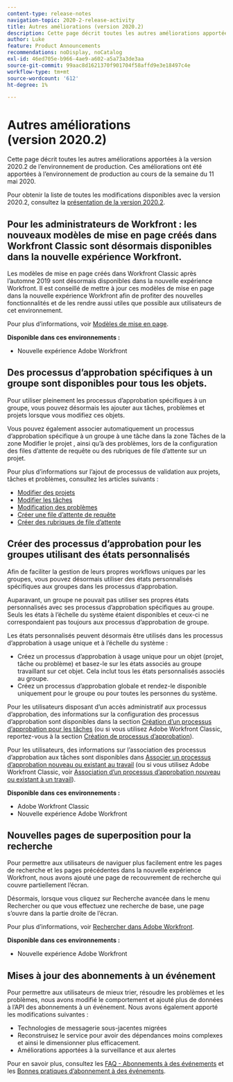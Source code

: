 ```yaml
---
content-type: release-notes
navigation-topic: 2020-2-release-activity
title: Autres améliorations (version 2020.2)
description: Cette page décrit toutes les autres améliorations apportées à la version 2020.2 de l’environnement de production. Ces améliorations ont été apportées à l’environnement de production au cours de la semaine du 11 mai 2020.
author: Luke
feature: Product Announcements
recommendations: noDisplay, noCatalog
exl-id: 46ed705e-b966-4ae9-a602-a5a73a3de3aa
source-git-commit: 99aac8d1621370f901704f58affd9e3e18497c4e
workflow-type: tm+mt
source-wordcount: '612'
ht-degree: 1%

---
```


# Autres améliorations (version 2020.2)

Cette page décrit toutes les autres améliorations apportées à la version 2020.2 de l’environnement de production. Ces améliorations ont été apportées à l’environnement de production au cours de la semaine du 11 mai 2020.

Pour obtenir la liste de toutes les modifications disponibles avec la version 2020.2, consultez la [présentation de la version 2020.2](../../../product-announcements/product-releases/2020.2.-release-activity/2020-2-release-overview.md).

## Pour les administrateurs de Workfront : les nouveaux modèles de mise en page créés dans Workfront Classic sont désormais disponibles dans la nouvelle expérience Workfront.

Les modèles de mise en page créés dans Workfront Classic après l’automne 2019 sont désormais disponibles dans la nouvelle expérience Workfront. Il est conseillé de mettre à jour ces modèles de mise en page dans la nouvelle expérience Workfront afin de profiter des nouvelles fonctionnalités et de les rendre aussi utiles que possible aux utilisateurs de cet environnement.

Pour plus d’informations, voir [Modèles de mise en page](../../../administration-and-setup/customize-workfront/use-layout-templates/use-layout-templates-customize-ui.md).

**Disponible dans ces environnements :**

* Nouvelle expérience Adobe Workfront

## Des processus d’approbation spécifiques à un groupe sont disponibles pour tous les objets.

Pour utiliser pleinement les processus d’approbation spécifiques à un groupe, vous pouvez désormais les ajouter aux tâches, problèmes et projets lorsque vous modifiez ces objets.

Vous pouvez également associer automatiquement un processus d’approbation spécifique à un groupe à une tâche dans la zone Tâches de la zone Modifier le projet , ainsi qu’à des problèmes, lors de la configuration des files d’attente de requête ou des rubriques de file d’attente sur un projet.

Pour plus d’informations sur l’ajout de processus de validation aux projets, tâches et problèmes, consultez les articles suivants :

* [Modifier des projets](../../../manage-work/projects/manage-projects/edit-projects.md)
* [Modifier les tâches](../../../manage-work/tasks/manage-tasks/edit-tasks.md)
* [Modification des problèmes](../../../manage-work/issues/manage-issues/edit-issues.md)
* [Créer une file d’attente de requête](../../../manage-work/requests/create-and-manage-request-queues/create-request-queue.md)
* [Créer des rubriques de file d’attente](../../../manage-work/requests/create-and-manage-request-queues/create-queue-topics.md)

## Créer des processus d’approbation pour les groupes utilisant des états personnalisés

Afin de faciliter la gestion de leurs propres workflows uniques par les groupes, vous pouvez désormais utiliser des états personnalisés spécifiques aux groupes dans les processus d’approbation.

Auparavant, un groupe ne pouvait pas utiliser ses propres états personnalisés avec ses processus d’approbation spécifiques au groupe. Seuls les états à l’échelle du système étaient disponibles et ceux-ci ne correspondaient pas toujours aux processus d’approbation de groupe.

Les états personnalisés peuvent désormais être utilisés dans les processus d’approbation à usage unique et à l’échelle du système :

* Créez un processus d’approbation à usage unique pour un objet (projet, tâche ou problème) et basez-le sur les états associés au groupe travaillant sur cet objet. Cela inclut tous les états personnalisés associés au groupe.
* Créez un processus d’approbation globale et rendez-le disponible uniquement pour le groupe ou pour toutes les personnes du système.

Pour les utilisateurs disposant d’un accès administratif aux processus d’approbation, des informations sur la configuration des processus d’approbation sont disponibles dans la section [Création d’un processus d’approbation pour les tâches](../../../administration-and-setup/customize-workfront/configure-approval-milestone-processes/create-approval-processes.md) (ou si vous utilisez Adobe Workfront Classic, reportez-vous à la section [Création de processus d’approbation](https://one.workfront.com/s/article/Creating-Approval-Processes-1001577410)).

Pour les utilisateurs, des informations sur l’association des processus d’approbation aux tâches sont disponibles dans [Associer un processus d’approbation nouveau ou existant au travail](../../../review-and-approve-work/manage-approvals/associate-approval-with-work.md) (ou si vous utilisez Adobe Workfront Classic, voir [Association d’un processus d’approbation nouveau ou existant à un travail](https://one.workfront.com/s/article/Associating-a-New-or-Existing-Approval-Process-with-Work-708455630)).

**Disponible dans ces environnements :**

* Adobe Workfront Classic
* Nouvelle expérience Adobe Workfront

## Nouvelles pages de superposition pour la recherche

Pour permettre aux utilisateurs de naviguer plus facilement entre les pages de recherche et les pages précédentes dans la nouvelle expérience Workfront, nous avons ajouté une page de recouvrement de recherche qui couvre partiellement l’écran.

Désormais, lorsque vous cliquez sur Recherche avancée dans le menu Rechercher ou que vous effectuez une recherche de base, une page s’ouvre dans la partie droite de l’écran.

Pour plus d’informations, voir [Rechercher dans Adobe Workfront](../../../workfront-basics/navigate-workfront/search/search-workfront.md).

**Disponible dans ces environnements :**

* Nouvelle expérience Adobe Workfront

## Mises à jour des abonnements à un événement

Pour permettre aux utilisateurs de mieux trier, résoudre les problèmes et les problèmes, nous avons modifié le comportement et ajouté plus de données à l’API des abonnements à un événement. Nous avons également apporté les modifications suivantes :

* Technologies de messagerie sous-jacentes migrées
* Reconstruisez le service pour avoir des dépendances moins complexes et ainsi le dimensionner plus efficacement.
* Améliorations apportées à la surveillance et aux alertes

Pour en savoir plus, consultez les [FAQ - Abonnements à des événements](../../../wf-api/general/event-subs-faq.md) et les [Bonnes pratiques d’abonnement à des événements](../../../wf-api/general/event-sub-best-practice.md).
